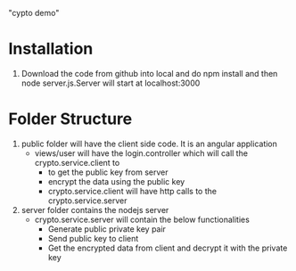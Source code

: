 "cypto demo" 

# Installation
1. Download the code from github into local and do npm install and then node server.js.Server will start at localhost:3000

# Folder Structure
1. public folder will have the client side code. It is an angular application 
	* views/user will have the login.controller which will call the crypto.service.client to 
		* to get the public key from server
		* encrypt the data using the public key
		* crypto.service.client will have http calls to the crypto.service.server
2. server folder contains the nodejs server
	* crypto.service.server will contain the below functionalities
		* Generate public private key pair
		* Send public key to client
		* Get the encrypted data from client and decrypt it with the private key
		
